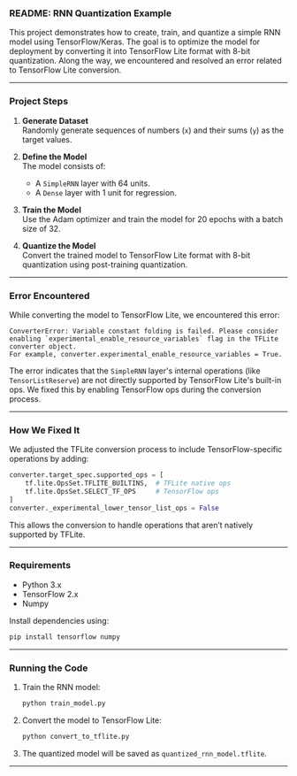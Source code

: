 ### README: RNN Quantization Example

This project demonstrates how to create, train, and quantize a simple RNN model using TensorFlow/Keras. The goal is to optimize the model for deployment by converting it into TensorFlow Lite format with 8-bit quantization. Along the way, we encountered and resolved an error related to TensorFlow Lite conversion.

---

### Project Steps

1. **Generate Dataset**  
   Randomly generate sequences of numbers (`x`) and their sums (`y`) as the target values.

2. **Define the Model**  
   The model consists of:
   - A `SimpleRNN` layer with 64 units.
   - A `Dense` layer with 1 unit for regression.

3. **Train the Model**  
   Use the Adam optimizer and train the model for 20 epochs with a batch size of 32.

4. **Quantize the Model**  
   Convert the trained model to TensorFlow Lite format with 8-bit quantization using post-training quantization.

---

### Error Encountered

While converting the model to TensorFlow Lite, we encountered this error:

```
ConverterError: Variable constant folding is failed. Please consider enabling `experimental_enable_resource_variables` flag in the TFLite converter object. 
For example, converter.experimental_enable_resource_variables = True.
```

The error indicates that the `SimpleRNN` layer's internal operations (like `TensorListReserve`) are not directly supported by TensorFlow Lite's built-in ops. We fixed this by enabling TensorFlow ops during the conversion process.

---

### How We Fixed It

We adjusted the TFLite conversion process to include TensorFlow-specific operations by adding:

```python
converter.target_spec.supported_ops = [
    tf.lite.OpsSet.TFLITE_BUILTINS,  # TFLite native ops
    tf.lite.OpsSet.SELECT_TF_OPS     # TensorFlow ops
]
converter._experimental_lower_tensor_list_ops = False
```

This allows the conversion to handle operations that aren’t natively supported by TFLite.

---

### Requirements

- Python 3.x
- TensorFlow 2.x
- Numpy

Install dependencies using:
```bash
pip install tensorflow numpy
```

---

### Running the Code

1. Train the RNN model:
   ```bash
   python train_model.py
   ```

2. Convert the model to TensorFlow Lite:
   ```bash
   python convert_to_tflite.py
   ```

3. The quantized model will be saved as `quantized_rnn_model.tflite`.

---
